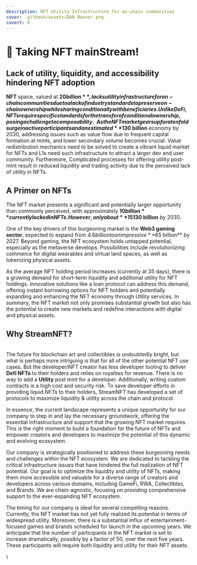 ```yaml
---
description: NFT Utility Infrastructure for on-chain communities
cover: .gitbook/assets/DAN Banner.png
coverY: 0
---
```


# 👋 Taking NFT mainStream!

## Lack of utility, liquidity, and accessibility hindering NFT adoption

**NFT** space, valued at **$20 billion**, lacks utility infrastructure for on-chain communities due to a lack of industry standards to preserve on-chain ownership while sharing conditionally with beneficiaries. Unlike DeFi, NFTs require specific standards for the transfer of conditional ownership, posing a challenge to composability.\
\
As the NFT market gears up for a tenfold surge in active participants and an estimated **$130 billion** economy by 2030, addressing issues such as value flow due to frequent capital formation at mints, and lower secondary volume becomes crucial. Value redistribution mechanics need to be solved to create a vibrant liquid market for NFTs and L1s need such infrastructure to attract a larger dev and user community. Furthermore, Complicated processes for offering utility post-mint result in reduced liquidity and trading activity due to the perceived lack of utility in NFTs.

## A Primer on NFTs

The NFT market presents a significant and potentially larger opportunity than commonly perceived, with approximately **$10 billion** currently locked in NFTs. However, only about **15%** of these digital assets have a tangible purpose, leaving the majority as illiquid and speculative. Future projections estimate the NFT market to reach a valuation of **$130 billion** by 2030.

One of the key drivers of this burgeoning market is the **Web3 gaming sector**, expected to expand from $4.6 billion to an impressive **$65 billion** by 2027. Beyond gaming, the NFT ecosystem holds untapped potential, especially as the metaverse develops. Possibilities include revolutionizing commerce for digital wearables and virtual land spaces, as well as tokenizing physical assets.

As the average NFT holding period increases (currently at 35 days), there is a growing demand for short-term liquidity and additional utility for NFT holdings. Innovative solutions like a loan protocol can address this demand, offering instant borrowing options for NFT holders and potentially expanding and enhancing the NFT economy through Utility services. In summary, the NFT market not only promises substantial growth but also has the potential to create new markets and redefine interactions with digital and physical assets.

## Why StreamNFT?

\
The future for blockchain art and collectibles is undoubtedly bright, but what is perhaps more intriguing is that for all of the other potential NFT use cases. But the developer/NFT creator has less developer tooling to deliver **Defi NFTs** to their holders and relies on royalties for revenue. There is no way to add a **Utility** post mint for a developer. Additionally, writing custom contracts is a high cost and security risk. To save developer efforts in providing liquid NFTs to their holders, StreamNFT has developed a set of protocols to maximize liquidity & utility across the chain and protocol.

In essence, the current landscape represents a unique opportunity for our company to step in and lay the necessary groundwork, offering the essential infrastructure and support that the growing NFT market requires. This is the right moment to build a foundation for the future of NFTs and empower creators and developers to maximize the potential of this dynamic and evolving ecosystem.

Our company is strategically positioned to address these burgeoning needs and challenges within the NFT ecosystem. We are dedicated to tackling the critical infrastructure issues that have hindered the full realization of NFT potential. Our goal is to optimize the liquidity and utility of NFTs, making them more accessible and valuable for a diverse range of creators and developers across various domains, including GameFi, RWA, Collectibles, and Brands. We are chain-agnostic, focusing on providing comprehensive support to the ever-expanding NFT ecosystem.

The timing for our company is ideal for several compelling reasons. Currently, the NFT market has not yet fully realized its potential in terms of widespread utility. Moreover, there is a substantial influx of entertainment-focused games and brands scheduled for launch in the upcoming years. We anticipate that the number of participants in the NFT market is set to increase dramatically, possibly by a factor of 50, over the next five years. These participants will require both liquidity and utility for their NFT assets.

\\
